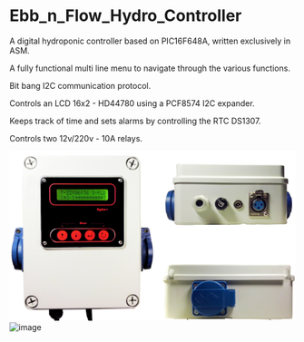 # Ebb_n_Flow_Hydro_Controller
A digital hydroponic controller based on PIC16F648A, written exclusively in ASM.

A fully functional multi line menu to navigate through the various functions.

Bit bang I2C communication protocol.

Controls an LCD 16x2 - HD44780 using a PCF8574 I2C expander.

Keeps track of time and sets alarms by controlling the RTC DS1307.

Controls two 12v/220v - 10A relays.


![alt text](https://github.com/pargyropoulos/Ebb_n_Flow_Hydro_Controller/blob/1491756b6b6cf188cc4bb7e6894e098b69e607cc/Pics/All.jpg)
![image](https://user-images.githubusercontent.com/13944663/187036481-f6258415-b7ce-46d6-8363-843087e4f9e5.png)

